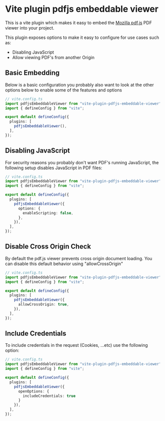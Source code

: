 # Vite plugin pdfjs embeddable viewer

This is a vite plugin which makes it easy to embed the [Mozilla pdf.js](https://github.com/mozilla/pdf.js/) PDF viewer into your 
project.

This plugin exposes options to make it easy to configure for use cases such as:
- Disabling JavaScript
- Allow viewing PDF's from another Origin

## Basic Embedding

Below is a basic configuration you probably also want to look at the other options below to
enable some of the features and options

```ts
// vite.config.ts
import pdfjsEmbeddableViewer from "vite-plugin-pdfjs-embeddable-viewer";
import { defineConfig } from "vite";

export default defineConfig({
  plugins: [
    pdfjsEmbeddableViewer(),
  ],
});
```

## Disabling JavaScript

For security reasons you probably don't want PDF's running JavaScript, the following setup disables JavaScript in PDF files: 


```ts
// vite.config.ts
import pdfjsEmbeddableViewer from "vite-plugin-pdfjs-embeddable-viewer";
import { defineConfig } from "vite";

export default defineConfig({
  plugins: [
    pdfjsEmbeddableViewer({
      options: {
        enableScripting: false,
      },
    }),
  ],
});
```

## Disable Cross Origin Check

By default the pdf.js viewer prevents cross origin document loading. You can disable
this default behavior using "allowCrossOrigin"

```ts
// vite.config.ts
import pdfjsEmbeddableViewer from "vite-plugin-pdfjs-embeddable-viewer";
import { defineConfig } from "vite";

export default defineConfig({
  plugins: [
    pdfjsEmbeddableViewer({
      allowCrossOrigin: true, 
    }),
  ],
});
```

## Include Credentials

To include credentials in the request (Cookies, ...etc) use the following option:

```ts
// vite.config.ts
import pdfjsEmbeddableViewer from "vite-plugin-pdfjs-embeddable-viewer";
import { defineConfig } from "vite";

export default defineConfig({
  plugins: [
    pdfjsEmbeddableViewer({
      openOptions: { 
        includeCredentials: true 
      }
    }),
  ],
});
```